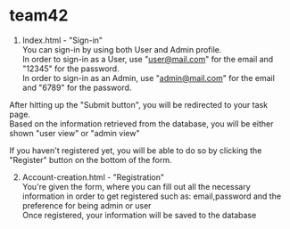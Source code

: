 # team42



1. Index.html - "Sign-in"<br />
You can sign-in by using both User and Admin profile. <br />
In order to sign-in as a User, use "user@mail.com" for the email and "12345" for the password.<br />
In order to sign-in as an Admin, use "admin@mail.com" for the email and "6789" for the password.<br />

After hitting up the "Submit button", you will be redirected to your task page. <br />
Based on the information retrieved from the database, you will be either shown "user view" or "admin view"<br />


If you haven't registered yet, you will be able to do so by clicking the "Register" button on the bottom of the form.<br />

2. Account-creation.html - "Registration"<br />
You're given the form, where you can fill out all the necessary information in order to get registered such as: email,password and the preference for being admin or user<br />
Once registered, your information will be saved to the database<br />



